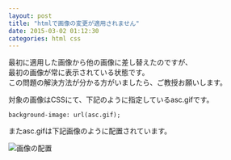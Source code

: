 ```yaml
---
layout: post
title: "htmlで画像の変更が適用されません"
date: 2015-03-02 01:12:30
categories: html css
---
```

<p>最初に適用した画像から他の画像に差し替えたのですが、<br>
最初の画像が常に表示されている状態です。<br>
この問題の解決方法が分かる方がいましたら、ご教授お願いします。</p>

<p>対象の画像はCSSにて、下記のように指定しているasc.gifです。</p>

<pre><code>background-image: url(asc.gif);
</code></pre>

<p>またasc.gifは下記画像のように配置されています。</p>

<p><img src="https://i.stack.imgur.com/0yByj.png" alt="画像の配置"></p>

